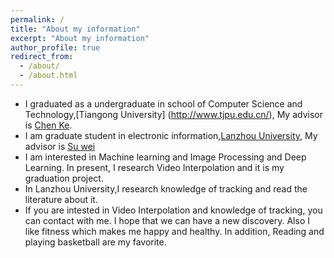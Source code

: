 ```yaml
---
permalink: /
title: "About my information"
excerpt: "About my information"
author_profile: true
redirect_from: 
  - /about/
  - /about.html
---
```


* I graduated as a undergraduate in school of Computer Science and Technology,[Tiangong University] (<http://www.tjpu.edu.cn/>), My advisor is [Chen Ke](<http://xxxy.lzu.edu.cn/shiziduiwu/jiaoshiduiwu/fujiaoshou/2020/0920/132704.html>).
* I am graduate student  in  electronic information,[Lanzhou University](<http://www.lzu.edu.cn/>), My advisor is [Su wei](<http://xxxy.lzu.edu.cn/shiziduiwu/jiaoshiduiwu/fujiaoshou/2020/0920/132704.html>)
* I am interested in Machine learning and Image Processing and Deep Learning. In present, I research Video Interpolation and it is my graduation project.
* In Lanzhou University,I research knowledge of tracking and read the literature about it. 
* If you are intested in Video Interpolation and knowledge of tracking, you can contact with me. I hope that we can have a new discovery. Also I like fitness which makes me happy and healthy. In addition, Reading and playing basketball are my favorite.
